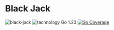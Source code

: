 # Black Jack
![black-jack](https://img.shields.io/badge/black--jack-gray?logo=go)
![technology Go 1.23](https://img.shields.io/badge/technology-go%201.23-blue.svg)
[![Go Coverage](https://github.com/FabsHC/black-jack/wiki/coverage.svg)](https://raw.githack.com/wiki/FabsHC/black-jack/coverage.html)